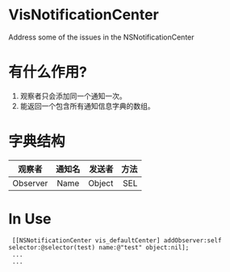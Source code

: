 # VisNotificationCenter
Address some of the issues in the NSNotificationCenter

# 有什么作用?
1. 观察者只会添加同一个通知一次。
2. 能返回一个包含所有通知信息字典的数组。

# 字典结构
|观察者|通知名|发送者|方法|
| ----|:----:| ---:| ---:|
|Observer|Name|Object|SEL|

# In Use
```objc
 [[NSNotificationCenter vis_defaultCenter] addObserver:self selector:@selector(test) name:@"test" object:nil];
 ...
 ...
```
